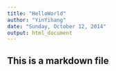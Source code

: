 ```yaml
---
title: "HelloWorld"
author: "YinYihang"
date: "Sunday, October 12, 2014"
output: html_document
---
```


## This is a markdown file

